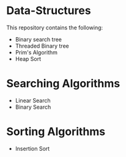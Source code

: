 # Data-Structures
This repository contains the following:
* Binary search tree
* Threaded Binary tree
* Prim's Algorithm
* Heap Sort

# Searching Algorithms
* Linear Search
* Binary Search

# Sorting Algorithms
* Insertion Sort
